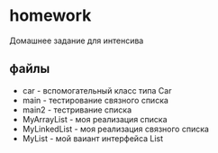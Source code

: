 # homework
Домашнее задание для интенсива

## файлы
* car - вспомогательный класс типа Car
* main - тестирование связного списка
* main2 - тестривание списка
* MyArrayList - моя реализация списка
* MyLinkedList - моя реализация связного списка
* MyList - мой ваиант интерфейса List
